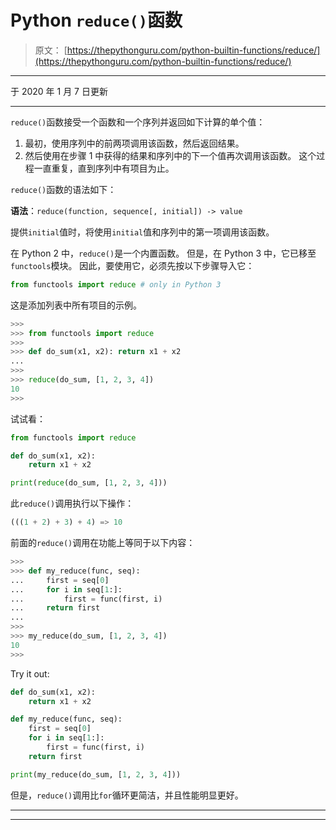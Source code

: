 # Python `reduce()`函数

> 原文： [https://thepythonguru.com/python-builtin-functions/reduce/](https://thepythonguru.com/python-builtin-functions/reduce/)

* * *

于 2020 年 1 月 7 日更新

* * *

`reduce()`函数接受一个函数和一个序列并返回如下计算的单个值：

1.  最初，使用序列中的前两项调用该函数，然后返回结果。
2.  然后使用在步骤 1 中获得的结果和序列中的下一个值再次调用该函数。 这个过程一直重复，直到序列中有项目为止。

`reduce()`函数的语法如下：

**语法**：`reduce(function, sequence[, initial]) -> value`

提供`initial`值时，将使用`initial`值和序列中的第一项调用该函数。

在 Python 2 中，`reduce()`是一个内置函数。 但是，在 Python 3 中，它已移至`functools`模块。 因此，要使用它，必须先按以下步骤导入它：

```py
from functools import reduce # only in Python 3

```

这是添加列表中所有项目的示例。

```py
>>>
>>> from functools import reduce
>>> 
>>> def do_sum(x1, x2): return x1 + x2
... 
>>> 
>>> reduce(do_sum, [1, 2, 3, 4])
10
>>>

```

试试看：

```py
from functools import reduce

def do_sum(x1, x2): 
    return x1 + x2

print(reduce(do_sum, [1, 2, 3, 4])) 
```

此`reduce()`调用执行以下操作：

```py
(((1 + 2) + 3) + 4) => 10

```

前面的`reduce()`调用在功能上等同于以下内容：

```py
>>> 
>>> def my_reduce(func, seq):
...     first = seq[0]
...     for i in seq[1:]:
...         first = func(first, i)
...     return first
... 
>>> 
>>> my_reduce(do_sum, [1, 2, 3, 4])
10
>>>

```

Try it out:

```py
def do_sum(x1, x2): 
    return x1 + x2

def my_reduce(func, seq):
    first = seq[0]
    for i in seq[1:]:
        first = func(first, i)
    return first

print(my_reduce(do_sum, [1, 2, 3, 4])) 
```

但是，`reduce()`调用比`for`循环更简洁，并且性能明显更好。

* * *

* * *